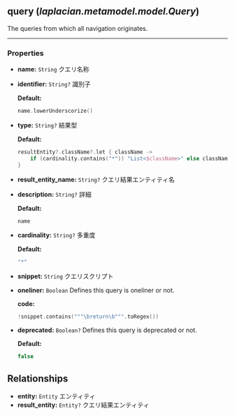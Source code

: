 ## **query** (*laplacian.metamodel.model.Query*)
  The queries from which all navigation originates.


---

### Properties
* **name:** `String`
  クエリ名称

* **identifier:** `String?`
  識別子

  **Default:**
  ```kotlin
  name.lowerUnderscorize()
  ```

* **type:** `String?`
  結果型

  **Default:**
  ```kotlin
  resultEntity?.className?.let { className ->
      if (cardinality.contains("*")) "List<$className>" else className
  }
  ```

* **result_entity_name:** `String?`
  クエリ結果エンティティ名

* **description:** `String?`
  詳細

  **Default:**
  ```kotlin
  name
  ```

* **cardinality:** `String?`
  多重度

  **Default:**
  ```kotlin
  "*"
  ```

* **snippet:** `String`
  クエリスクリプト

* **oneliner:** `Boolean`
  Defines this query is oneliner or not.

  **code:**
  ```kotlin
  !snippet.contains("""\breturn\b""".toRegex())
  ```

* **deprecated:** `Boolean?`
  Defines this query is deprecated or not.

  **Default:**
  ```kotlin
  false
  ```


## Relationships
* **entity:** `Entity`
  エンティティ
* **result_entity:** `Entity?`
  クエリ結果エンティティ